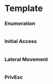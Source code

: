 # Template

### Enumeration

```
```



### Initial Access



```
```

### Lateral Movement



```
```

### PrivEsc



```
```
